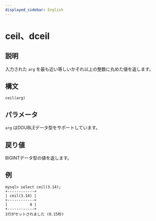 ```yaml
---
displayed_sidebar: English
---
```


# ceil、dceil

## 説明

入力された `arg` を最も近い等しいかそれ以上の整数に丸めた値を返します。

## 構文

```Shell
ceil(arg)
```

## パラメータ

`arg` はDOUBLEデータ型をサポートしています。

## 戻り値

BIGINTデータ型の値を返します。

## 例

```Plain
mysql> select ceil(3.14);
+------------+
| ceil(3.14) |
+------------+
|          4 |
+------------+
1行がセットされました (0.15秒)
```
